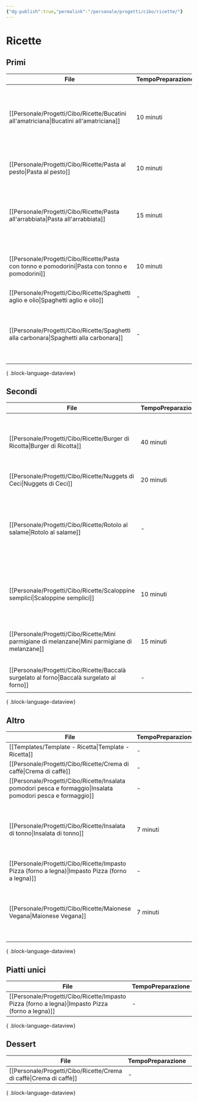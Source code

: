 ```yaml
---
{"dg-publish":true,"permalink":"/personale/progetti/cibo/ricette/"}
---
```



# Ricette

## Primi

| File                                                                                              | TempoPreparazione | TempoCottura | Difficoltà | Ingredienti                                                                                                                                                                                                                                                                                                                                                     |
| ------------------------------------------------------------------------------------------------- | ----------------- | ------------ | ---------- | --------------------------------------------------------------------------------------------------------------------------------------------------------------------------------------------------------------------------------------------------------------------------------------------------------------------------------------------------------------- |
| [[Personale/Progetti/Cibo/Ricette/Bucatini all'amatriciana\|Bucatini all'amatriciana]]         | 10 minuti         | 25 minuti    | 🟡         | <ul><li>[[Bucatini\\|Bucatini]]</li><li>[[Personale/Progetti/Cibo/Ingredienti/Salsa di pomodoro.md\\|Salsa di pomodoro]]</li><li>[[Personale/Progetti/Cibo/Ingredienti/Guanciale.md\\|Guanciale]]</li><li>[[Personale/Progetti/Cibo/Ingredienti/Pepe.md\\|Pepe]]</li><li>[[Personale/Progetti/Cibo/Ingredienti/Pecorino Romano.md\\|Pecorino Romano]]</li></ul> |
| [[Personale/Progetti/Cibo/Ricette/Pasta al pesto\|Pasta al pesto]]                             | 10 minuti         | 10 minuti    | 🟢         | <ul><li>[[Personale/Progetti/Cibo/Ingredienti/Pasta.md\\|Pasta]]</li><li>[[Personale/Progetti/Cibo/Ingredienti/Pesto.md\\|Pesto]]</li><li>[[Personale/Progetti/Cibo/Ingredienti/Parmigiano.md\\|Parmigiano]]</li></ul>                                                                                                                                          |
| [[Personale/Progetti/Cibo/Ricette/Pasta all'arrabbiata\|Pasta all'arrabbiata]]                 | 15 minuti         | 25 minuti    | 🟢         | <ul><li>[[Personale/Progetti/Cibo/Ingredienti/Pasta.md\\|Pasta]]</li><li>[[Personale/Progetti/Cibo/Ingredienti/Pomodori pelati.md\\|Pomodori pelati]]</li><li>[[Personale/Progetti/Cibo/Ingredienti/Peperoncino secco.md\\|Peperoncino secco]]</li><li>[[Personale/Progetti/Cibo/Ingredienti/Prezzemolo.md\\|Prezzemolo]]</li></ul>                             |
| [[Personale/Progetti/Cibo/Ricette/Pasta con tonno e pomodorini\|Pasta con tonno e pomodorini]] | 10 minuti         | 25 minuti    | 🟢         | <ul><li>[[Personale/Progetti/Cibo/Ingredienti/Tonno in scatola.md\\|Tonno in scatola]]</li><li>[[Personale/Progetti/Cibo/Ingredienti/Pomodorini.md\\|Pomodorini]]</li><li>[[Personale/Progetti/Cibo/Ingredienti/Pasta.md\\|Pasta]]</li></ul>                                                                                                                    |
| [[Personale/Progetti/Cibo/Ricette/Spaghetti aglio e olio\|Spaghetti aglio e olio]]             | \-                | \-           | 🟢         | \-                                                                                                                                                                                                                                                                                                                                                              |
| [[Personale/Progetti/Cibo/Ricette/Spaghetti alla carbonara\|Spaghetti alla carbonara]]         | \-                | \-           | 🟡         | <ul><li>[[Personale/Progetti/Cibo/Ingredienti/Uova.md\\|Uova]]</li><li>[[Personale/Progetti/Cibo/Ingredienti/Pecorino Romano.md\\|Pecorino Romano]]</li><li>[[Personale/Progetti/Cibo/Ingredienti/Guanciale.md\\|Guanciale]]</li><li>[[Spaghetti\\|Spaghetti]]</li><li>[[Personale/Progetti/Cibo/Ingredienti/Pepe.md\\|Pepe]]</li></ul>                         |

{ .block-language-dataview}

## Secondi

| File                                                                                              | TempoPreparazione | TempoCottura | Difficoltà | Ingredienti                                                                                                                                                                                                                                                                                                                                                                                                                                                                                               |
| ------------------------------------------------------------------------------------------------- | ----------------- | ------------ | ---------- | --------------------------------------------------------------------------------------------------------------------------------------------------------------------------------------------------------------------------------------------------------------------------------------------------------------------------------------------------------------------------------------------------------------------------------------------------------------------------------------------------------- |
| [[Personale/Progetti/Cibo/Ricette/Burger di Ricotta\|Burger di Ricotta]]                       | 40 minuti         | 20 minuti    | 🟢         | <ul><li>[[Personale/Progetti/Cibo/Ingredienti/Ricotta confezionata.md\\|Ricotta confezionata]]</li><li>[[Personale/Progetti/Cibo/Ingredienti/Uova.md\\|Uova]]</li><li>[[Personale/Progetti/Cibo/Ingredienti/Pangrattato.md\\|Pangrattato]]</li><li>[[Personale/Progetti/Cibo/Ingredienti/Cornflakes senza zucchero.md\\|Cornflakes senza zucchero]]</li></ul>                                                                                                                                             |
| [[Personale/Progetti/Cibo/Ricette/Nuggets di Ceci\|Nuggets di Ceci]]                           | 20 minuti         | 10 minuti    | 🟢         | \-                                                                                                                                                                                                                                                                                                                                                                                                                                                                                                        |
| [[Personale/Progetti/Cibo/Ricette/Rotolo al salame\|Rotolo al salame]]                         | \-                | \-           | 🟢         | <ul><li>[[Personale/Progetti/Cibo/Ingredienti/Pasta sfoglia.md\\|Pasta sfoglia]]</li><li>[[Personale/Progetti/Cibo/Ingredienti/Salame piccante.md\\|Salame piccante]]</li><li>[[Personale/Progetti/Cibo/Ingredienti/Mozzarella.md\\|Mozzarella]]</li><li>[[Personale/Progetti/Cibo/Ingredienti/Salsa di pomodoro.md\\|Salsa di pomodoro]]</li><li>[[Personale/Progetti/Cibo/Ingredienti/Parmigiano.md\\|Parmigiano]]</li><li>[[Personale/Progetti/Cibo/Ingredienti/Prezzemolo.md\\|Prezzemolo]]</li></ul> |
| [[Personale/Progetti/Cibo/Ricette/Scaloppine semplici\|Scaloppine semplici]]                   | 10 minuti         | 25 minuti    | 🟢         | <ul><li>[[Personale/Progetti/Cibo/Ingredienti/Fettina di vitello.md\\|Fettina di vitello]]</li><li>[[Personale/Progetti/Cibo/Ingredienti/Vino bianco.md\\|Vino bianco]]</li><li>[[Personale/Progetti/Cibo/Ingredienti/Farina 00.md\\|Farina 00]]</li></ul>                                                                                                                                                                                                                                                |
| [[Personale/Progetti/Cibo/Ricette/Mini parmigiane di melanzane\|Mini parmigiane di melanzane]] | 15 minuti         | 15 minuti    | 🟢         | <ul><li>[[Melanzana\\|Melanzana]]</li><li>[[Personale/Progetti/Cibo/Ingredienti/Salsa di pomodoro.md\\|Salsa di pomodoro]]</li><li>[[Personale/Progetti/Cibo/Ingredienti/Mozzarella.md\\|Mozzarella]]</li></ul>                                                                                                                                                                                                                                                                                           |
| [[Personale/Progetti/Cibo/Ricette/Baccalà surgelato al forno\|Baccalà surgelato al forno]]     | \-                | 12 minuti    | 🟢         | <ul><li>[[Personale/Progetti/Cibo/Ingredienti/Baccalà surgelato.md\\|Baccalà surgelato]]</li></ul>                                                                                                                                                                                                                                                                                                                                                                                                        |

{ .block-language-dataview}

## Altro

| File                                                                                                            | TempoPreparazione | TempoCottura | Difficoltà | Portata  | Ingredienti                                                                                                                                                                                                                                                                                                                           |
| --------------------------------------------------------------------------------------------------------------- | ----------------- | ------------ | ---------- | -------- | ------------------------------------------------------------------------------------------------------------------------------------------------------------------------------------------------------------------------------------------------------------------------------------------------------------------------------------- |
| [[Templates/Template - Ricetta\|Template - Ricetta]]                                                         | \-                | \-           | \-         | \-       | \-                                                                                                                                                                                                                                                                                                                                    |
| [[Personale/Progetti/Cibo/Ricette/Crema di caffè\|Crema di caffè]]                                           | \-                | \-           | 🟢         | Dolce    | \-                                                                                                                                                                                                                                                                                                                                    |
| [[Personale/Progetti/Cibo/Ricette/Insalata pomodori pesca e formaggio\|Insalata pomodori pesca e formaggio]] | \-                | \-           | 🟢         | Insalata | \-                                                                                                                                                                                                                                                                                                                                    |
| [[Personale/Progetti/Cibo/Ricette/Insalata di tonno\|Insalata di tonno]]                                     | 7 minuti          | \-           | 🟢         | Insalata | <ul><li>[[Personale/Progetti/Cibo/Ingredienti/Lattuga.md\\|Lattuga]]</li><li>[[Personale/Progetti/Cibo/Ingredienti/Tonno in scatola.md\\|Tonno in scatola]]</li><li>[[Personale/Progetti/Cibo/Ingredienti/Pomodorini.md\\|Pomodorini]]</li><li>[[Personale/Progetti/Cibo/Ingredienti/Mais in scatola.md\\|Mais in scatola]]</li></ul> |
| [[Personale/Progetti/Cibo/Ricette/Impasto Pizza (forno a legna)\|Impasto Pizza (forno a legna)]]             | \-                | \-           | \-         | Pizza    | \-                                                                                                                                                                                                                                                                                                                                    |
| [[Personale/Progetti/Cibo/Ricette/Maionese Vegana\|Maionese Vegana]]                                         | 7 minuti          | \-           | 🟢         | Salsa    | <ul><li>[[Personale/Progetti/Cibo/Ingredienti/Olio di mais.md\\|Olio di mais]]</li><li>[[Personale/Progetti/Cibo/Ingredienti/Latte di soia.md\\|Latte di soia]]</li><li>[[Personale/Progetti/Cibo/Ingredienti/Succo di limone.md\\|Succo di limone]]</li></ul>                                                                        |

{ .block-language-dataview}

## Piatti unici

| File                                                                                                | TempoPreparazione | TempoCottura | Difficoltà |
| --------------------------------------------------------------------------------------------------- | ----------------- | ------------ | ---------- |
| [[Personale/Progetti/Cibo/Ricette/Impasto Pizza (forno a legna)\|Impasto Pizza (forno a legna)]] | \-                | \-           | \-         |

{ .block-language-dataview}


## Dessert

| File                                                                  | TempoPreparazione | TempoCottura | Difficoltà |
| --------------------------------------------------------------------- | ----------------- | ------------ | ---------- |
| [[Personale/Progetti/Cibo/Ricette/Crema di caffè\|Crema di caffè]] | \-                | \-           | 🟢         |

{ .block-language-dataview}
